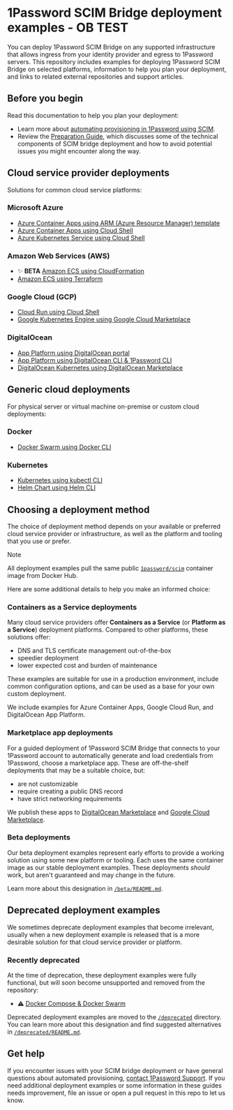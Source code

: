 # 1Password SCIM Bridge deployment examples - OB TEST

You can deploy 1Password SCIM Bridge on any supported infrastructure that allows ingress from your identity provider and egress to 1Password servers. This repository includes examples for deploying 1Password SCIM Bridge on selected platforms, information to help you plan your deployment, and links to related external repositories and support articles.

## Before you begin

Read this documentation to help you plan your deployment:

- Learn more about [automating provisioning in 1Password using SCIM](https://support.1password.com/scim/).
- Review the [Preparation Guide](/PREPARATION.md), which discusses some of the technical components of SCIM bridge deployment and how to avoid potential issues you might encounter along the way.

## Cloud service provider deployments

Solutions for common cloud service platforms:

### Microsoft Azure

- [Azure Container Apps using ARM (Azure Resource Manager) template](https://support.1password.com/scim-deploy-azure/)
- [Azure Container Apps using Cloud Shell](https://support.1password.com/cs/scim-deploy-azure-container-apps/)
- [Azure Kubernetes Service using Cloud Shell](https://support.1password.com/cs/scim-deploy-azure-kubernetes/)


### Amazon Web Services (AWS)

- ✨ **BETA** [Amazon ECS using CloudFormation](/beta/aws-ecsfargate-cfn)
- [Amazon ECS using Terraform](/aws-ecsfargate-terraform)

### Google Cloud (GCP)

- [Cloud Run using Cloud Shell](/beta/google-cloud-run)
- [Google Kubernetes Engine using Google Cloud Marketplace](https://support.1password.com/scim-deploy-gcp/)

### DigitalOcean

- [App Platform using DigitalOcean portal](https://support.1password.com/cs/scim-deploy-digitalocean-ap/)
- [App Platform using DigitalOcean CLI & 1Password CLI](/do-app-platform-op-cli)
- [DigitalOcean Kubernetes using DigitalOcean Marketplace](https://support.1password.com/scim-deploy-digitalocean/)

## Generic cloud deployments

For physical server or virtual machine on-premise or custom cloud deployments:

### Docker

- [Docker Swarm using Docker CLI](/docker)

### Kubernetes

- [Kubernetes using kubectl CLI](/kubernetes)
- [Helm Chart using Helm CLI](https://github.com/1Password/op-scim-helm/tree/main/charts/op-scim-bridge#installation)

## Choosing a deployment method

The choice of deployment method depends on your available or preferred cloud service provider or infrastructure, as well as the platform and tooling that you use or prefer. 

> [!NOTE]
> All deployment examples pull the same public [`1password/scim`](https://hub.docker.com/r/1password/scim) container image from Docker Hub.

Here are some additional details to help you make an informed choice:


### Containers as a Service deployments

Many cloud service providers offer **Containers as a Service** (or **Platform as a Service**) deployment platforms. Compared to other platforms, these solutions offer:

- DNS and TLS certificate management out-of-the-box
- speedier deployment
- lower expected cost and burden of maintenance

These examples are suitable for use in a production environment, include common configuration options, and can be used as a base for your own custom deployment.

We include examples for Azure Container Apps, Google Cloud Run, and DigitalOcean App Platform.

### Marketplace app deployments

For a guided deployment of 1Password SCIM Bridge that connects to your 1Password account to automatically generate and load credentials from 1Password, choose a marketplace app. These are off-the-shelf deployments that may be a suitable choice, but:

- are not customizable
- require creating a public DNS record
- have strict networking requirements

We publish these apps to [DigitalOcean Marketplace](https://marketplace.digitalocean.com/apps/1password-scim-bridge) and [Google Cloud Marketplace](https://console.cloud.google.com/marketplace/product/agilebits-public/op-scim-bridge).

### Beta deployments

Our beta deployment examples represent early efforts to provide a working solution using some new platform or tooling. Each uses the same container image as our stable deployment examples. These deployments _should_ work, but aren't guaranteed and may change in the future.

Learn more about this designation in [`/beta/README.md`](/beta/README.md).

## Deprecated deployment examples

We sometimes deprecate deployment examples that become irrelevant, usually when a new deployment example is released that is a more desirable solution for that cloud service provider or platform.

### Recently deprecated

At the time of deprecation, these deployment examples were fully functional, but will soon become unsupported and removed from the repository:

- ⚠️ [Docker Compose & Docker Swarm](https://github.com/1Password/scim-examples/blob/main/deprecated/docker)

Deprecated deployment examples are moved to the [`/deprecated`](/deprecated) directory. You can learn more about this designation and find suggested alternatives in [`/deprecated/README.md`](/deprecated/README.md).

## Get help

If you encounter issues with your SCIM bridge deployment or have general questions about automated provisioning, [contact 1Password Support](https://support.1password.com/contact/). If you need additional deployment examples or some information in these guides needs improvement, file an issue or open a pull request in this repo to let us know.
